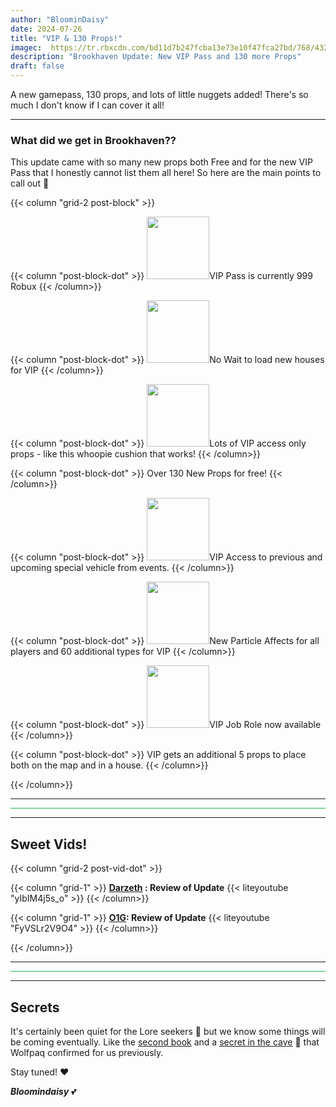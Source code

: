 ```yaml
---
author: "BloominDaisy"
date: 2024-07-26
title: "VIP & 130 Props!"
imagec:  https://tr.rbxcdn.com/bd11d7b247fcba13e73e10f47fca27bd/768/432/Image/Png
description: "Brookhaven Update: New VIP Pass and 130 more Props"
draft: false
---
```


A new gamepass, 130 props, and lots of little nuggets added! There's so much I don't know if I can cover it all!

---

### What did we get in Brookhaven??

This update came with so many new props both Free and for the new VIP Pass that I honestly cannot list them all here! So here are the main points to call out :stars:

{{< column "grid-2 post-block" >}}


{{< column "post-block-dot" >}}
<img src="/images/blog/vip_pass_999_robux.png" loading="lazy" style="width: auto; height: 100px;">VIP Pass is currently 999 Robux
{{< /column>}}

{{< column "post-block-dot" >}}
<img src="/images/blog/vip_no_wait_time_to_spawn_house.png" loading="lazy" style="width: auto; height: 100px;">No Wait to load new houses for VIP
{{< /column>}}

{{< column "post-block-dot" >}}
<img src="/images/blog/vip_prop_whoopie_cushion.png" loading="lazy" style="width: auto; height: 100px;">Lots of VIP access only props - like this whoopie cushion that works!
{{< /column>}}

{{< column "post-block-dot" >}}
Over 130 New Props for free!
{{< /column>}}

{{< column "post-block-dot" >}}
<img src="/images/blog/vip_special_vehical_access.png" loading="lazy" style="width: auto; height: 100px;">VIP Access to previous and upcoming special vehicle from events.
{{< /column>}}

{{< column "post-block-dot" >}}
<img src="/images/blog/vip_special_affects.png" loading="lazy" style="width: auto; height: 100px;">New Particle Affects for all players and 60 additional types for VIP
{{< /column>}}

{{< column "post-block-dot" >}}
<img src="/images/blog/vip_job_role_name.png" loading="lazy" style="width: auto; height: 100px;">VIP Job Role now available
{{< /column>}}

{{< column "post-block-dot" >}}
VIP gets an additional 5 props to place both on the map and in a house.
{{< /column>}}

{{< /column>}}

---

<hr style="background-color: #28b44c" size=8 class="post-block">

---

## Sweet Vids!

{{< column "grid-2 post-vid-dot" >}}

{{< column "grid-1" >}}
**[Darzeth](https://www.youtube.com/@XdarzethX) : Review of Update** {{< liteyoutube "yIbIM4j5s_o" >}}
{{< /column>}}

{{< column "grid-1" >}}
**[O1G](https://www.youtube.com/@Only1Gam3r): Review of Update** {{< liteyoutube "FyVSLr2V9O4" >}}
{{< /column>}}

{{< /column>}}

---

<hr style="background-color: #28b44c" size=8 class="post-block">

---

## Secrets

It's certainly been quiet for the Lore seekers :thinking: but we know some things will be coming eventually. Like the [second book](/lore/quests/knight_of_the_castle) and a [secret in the cave](/casebook/interesting/hidden_valley_cave/#wolfpaq-confirms) :eyes: that Wolfpaq confirmed for us previously. 

Stay tuned!
:heart:

_**Bloomindaisy**_ <span class="nowrap"><span class="emojify">💕</span>